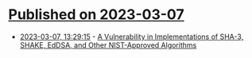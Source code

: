 # [Published on 2023-03-07](index.md)

* [2023-03-07, 13:29:15](https://lobste.rs/s/1dnzgl/vulnerability_implementations_sha_3) - [A Vulnerability in Implementations of SHA-3, SHAKE, EdDSA, and Other NIST-Approved Algorithms](https://eprint.iacr.org/2023/331)
